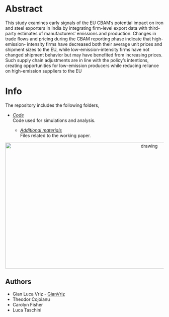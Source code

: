 # Abstract

This study examines early signals of the EU CBAM’s potential impact on iron and steel exporters in India by integrating firm-level export data with third- party estimates of manufacturers’ emissions and production. Changes in trade flows and pricing during the CBAM reporting phase indicate that high-emission- intensity firms have decreased both their average unit prices and shipment sizes to the EU, while low-emission-intensity firms have not changed shipment behavior but may have benefited from increasing prices. Such supply chain adjustments are in line with the policy’s intentions, creating opportunities for low-emission producers while reducing reliance on high-emission suppliers to the EU

  # Info
The repository includes the following folders,
 
* *[Code](https://github.com/GianVriz/Green-bubble-detection-and-propagation-in-the-energy-market/tree/main/Code)* \
  Code used for simulations and analysis.

  * *[Additional materials](https://github.com/GianVriz/Green-bubble-detection-and-propagation-in-the-energy-market/tree/main/Working%20paper)* \
    Files related to the working paper.

 <p align="center">
 <img src="https://github.com/GianVriz/Green-bubble-detection-and-propagation-in-the-energy-market/blob/main/Working%20paper/Bubble_d.png" alt="drawing" width="900" height="400"/> 

 ## Authors
* Gian Luca Vriz - [GianVriz](https://github.com/GianVriz)
* Theodor Cojoianu
* Carolyn Fisher
* Luca Taschini
